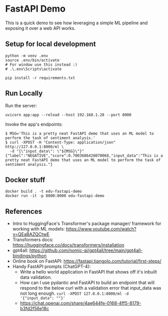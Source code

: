 # FastAPI Demo

This is a quick demo to see how leveraging a simple ML pipeline and exposing it over a web API works.


## Setup for local development

```
python -m venv .env
source .env/bin/activate
# For window use this instead :)
# .\.env\Scripts\activate

pip install -r requirements.txt
```


## Run Locally

Run the server:

```
uvicorn app:app --reload --host 192.168.1.28 --port 8000
```

Invoke the app's endpoints:
```
$ MSG='This is a pretty neat FastAPI demo that uses an ML model to perform the task of sentiment analysis.'
$ curl -XPOST -H "Content-Type: application/json" http://127.0.0.1:8000/ml \
  -d "{\"input_data\": \"${MSG}\"}"
{"label":"NEGATIVE","score":0.7003686428070068,"input_data":"This is a pretty neat FastAPI demo that uses an ML model to perform the task of sentiment analysis."}
```


## Docker stuff

```
docker build . -t edu-fastapi-demo
docker run -it -p 8000:8000 edu-fastapi-demo
```


## References

- Intro to HuggingFace's Transformer's package manager/ framework for working with ML models: https://www.youtube.com/watch?v=QEaBAZQCtwE
- Transformers docs: https://huggingface.co/docs/transformers/installation
- gpt4all: https://github.com/nomic-ai/gpt4all/tree/main/gpt4all-bindings/python
- Online book on FastAPI: https://fastapi.tiangolo.com/tutorial/first-steps/
- Handy FastAPI prompts (ChatGPT-4):
  - Write a hello world application in FastAPI that shows off it's inbuilt data validation.
  - How can I use pydantic and FastAPI to build an endpoint that will respond to the below curl with a validation error that input_data was not long enough.  `curl -XPOST 127.0.0.1:8000/ml -d '{"input_data": ""}'`
  - https://chat.openai.com/share/4ae644fe-0168-4ff5-8179-b3fd2f56e18c
